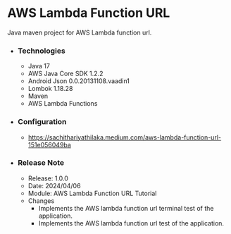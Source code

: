 # AWS Lambda Function URL
Java maven project for AWS Lambda function url.

* ### Technologies
  * Java 17
  * AWS Java Core SDK 1.2.2
  * Android Json 0.0.20131108.vaadin1
  * Lombok 1.18.28
  * Maven
  * AWS Lambda Functions

* ### Configuration
  * https://sachithariyathilaka.medium.com/aws-lambda-function-url-151e056049ba
  
* ### Release Note

    * Release: 1.0.0
    * Date: 2024/04/06
    * Module: AWS Lambda Function URL Tutorial
    * Changes
        * Implements the AWS lambda function url terminal test of the application.
        * Implements the AWS lambda function url test of the application.
